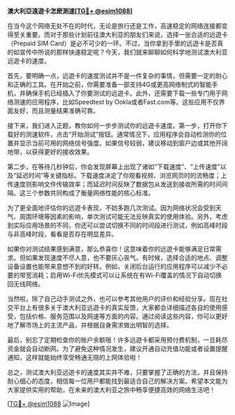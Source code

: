 **澳大利亞遠遊卡怎麽測速[[TG💪+ @esim1088](https://t.me/s/esim1088)]**

在当今这个网络无处不在的时代，无论是旅行还是工作，高速稳定的网络连接都变得至关重要。而对于那些计划前往澳大利亚的朋友们来说，选择一张合适的远遊卡（Prepaid SIM Card）是必不可少的一环。不过，当你拿到手里的远遊卡是否真的如宣传中所说的那样快速稳定呢？今天，我们就来聊聊如何科学地测试澳大利亚远遊卡的速度。

首先，要明确一点，远遊卡的速度测试并不是一件复杂的事情，但需要一定的耐心和正确的工具。在开始之前，你需要准备一部支持4G或更高网络制式的智能手机，并确保手机已经插入了你要测试的远遊卡。此外，还需要下载一些专门用于网络测速的应用程序，比如Speedtest by Ookla或者Fast.com等。这些应用不仅界面友好，而且测量结果准确可靠。

接下来，我们进入正题，教你如何一步步测试你的远遊卡速度。第一步，打开你下载好的测速软件，点击“开始测试”按钮。通常情况下，应用程序会自动检测你的位置并显示当前可用的网络信号强度。如果信号较弱，建议移动到窗户边或其他开阔地带，以获得更好的接收效果。

第二步，在等待几秒钟后，你会发现屏幕上出现了诸如“下载速度”、“上传速度”以及“延迟时间”等关键指标。下载速度决定了你观看视频、浏览网页时的流畅度；上传速度则影响文件传输效率；而延迟时间反映了数据包从发送到接收所需的时间间隔。这三个参数共同构成了衡量网络性能的核心标准。

为了更全面地评估你的远遊卡表现，不妨多跑几次测试。因为网络状况会受到天气、周围环境等因素的影响，单次测试可能无法反映真实的使用体验。另外，考虑到实际应用场景的不同，你还可以尝试切换不同的时间段进行测试，例如高峰时段与非高峰时段，看看是否存在明显差异。

如果你对测试结果感到满意，那么恭喜你！这意味着你的远遊卡能够满足日常需求。但如果发现速度不尽人意，也不要灰心丧气。有时候，选择合适的地点、调整设备设置也能带来意想不到的好转。例如，关闭后台运行的应用程序可以减少不必要的带宽消耗；启用Wi-Fi优先模式可以让系统在有Wi-Fi覆盖的情况下自动切换回无线网络。

当然啦，除了自己动手测试之外，也可以参考其他用户的评价和经验分享。现在社交平台上有很多关于澳大利亚远遊卡的真实反馈，大家都会详细描述各自的使用感受，包括价格、服务范围以及网速等方面的内容。通过阅读这些内容，你可以更好地了解市场上的主流产品，并根据自身需求做出明智的选择。

最后，别忘了定期检查你的账户余额哦！许多远遊卡都采用预付费机制，一旦耗尽资金就会自动断网。为了避免这种情况发生，建议开通自动充值功能或者设置提醒通知，这样就能始终享受畅通无阻的上网体验啦！

总之，测试澳大利亚远遊卡的速度其实并不难，只要掌握了正确的方法，并且保持耐心细心的态度，相信每一位用户都能找到最适合自己的解决方案。希望本文能为大家提供实用的帮助，在未来的澳大利亚之旅中畅享便捷高效的网络生活吧！

[[TG💪+ @esim1088](https://t.me/s/esim1088) ![Image](https://i.postimg.cc/4NQfJmqS/Snipaste-2025-05-13-00-14-12.png)]